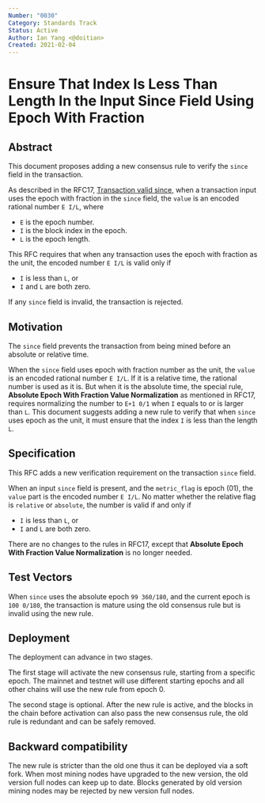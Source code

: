 ```yaml
---
Number: "0030"
Category: Standards Track
Status: Active
Author: Ian Yang <@doitian>
Created: 2021-02-04
---
```


# Ensure That Index Is Less Than Length In the Input Since Field Using Epoch With Fraction

## Abstract

This document proposes adding a new consensus rule to verify the `since` field in the transaction.

As described in the RFC17, [Transaction valid since](../0017-tx-valid-since/0017-tx-valid-since.md), when a transaction input uses the epoch with fraction in the `since` field, the `value` is an encoded rational number `E I/L`, where

- `E` is the epoch number.
- `I` is the block index in the epoch.
- `L` is the epoch length.

This RFC requires that when any transaction uses the epoch with fraction as the unit, the encoded number `E I/L` is valid only if

- `I` is less than `L`, or
- `I` and `L` are both zero.

If any `since` field is invalid, the transaction is rejected.

## Motivation

The `since` field prevents the transaction from being mined before an absolute or relative time.

When the `since` field uses epoch with fraction number as the unit, the `value` is an encoded rational number `E I/L`. If it is a relative time, the rational number is used as it is. But when it is the absolute time, the special rule, **Absolute Epoch With Fraction Value Normalization** as mentioned in RFC17, requires normalizing the number to `E+1 0/1` when `I` equals to or is larger than `L`.
This document suggests adding a new rule to verify that when `since` uses epoch as the unit, it must ensure that the index `I` is less than the length `L`.

## Specification

This RFC adds a new verification requirement on the transaction `since` field.

When an input `since` field is present, and the `metric_flag` is epoch (01), the `value` part is the encoded number `E I/L`. No matter whether the relative flag is `relative` or `absolute`, the number is valid if and only if

- `I` is less than `L`, or
- `I` and `L` are both zero.

There are no changes to the rules in RFC17, except that **Absolute Epoch With Fraction Value Normalization** is no longer needed.

## Test Vectors

When `since` uses the absolute epoch `99 360/180`, and the current epoch is `100 0/180`, the transaction is mature using the old consensus rule but is invalid using the new rule.

## Deployment

The deployment can advance in two stages.

The first stage will activate the new consensus rule, starting from a specific epoch. The mainnet and testnet will use different starting epochs and all other chains will use the new rule from epoch 0.

The second stage is optional. After the new rule is active, and the blocks in the chain before activation can also pass the new consensus rule, the old rule is redundant and can be safely removed.

## Backward compatibility

The new rule is stricter than the old one thus it can be deployed via a soft fork. When most mining nodes have upgraded to the new version, the old version full nodes can keep up to date. Blocks generated by old version mining nodes may be rejected by new version full nodes.
